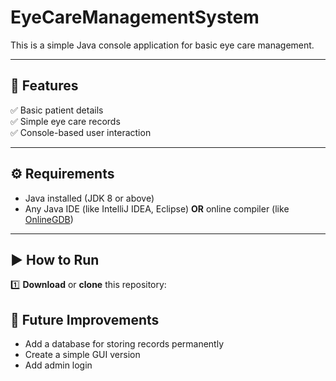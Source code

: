 # EyeCareManagementSystem

This is a simple Java console application for basic eye care management.

---

## 📌 Features

✅ Basic patient details  
✅ Simple eye care records  
✅ Console-based user interaction

---

## ⚙️ Requirements

- Java installed (JDK 8 or above)
- Any Java IDE (like IntelliJ IDEA, Eclipse) **OR** online compiler (like [OnlineGDB](https://www.onlinegdb.com/))

---

## ▶️ How to Run

1️⃣ **Download** or **clone** this repository:
## 🚀 Future Improvements

- Add a database for storing records permanently
- Create a simple GUI version
- Add admin login
